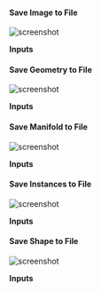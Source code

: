 #### Save Image to File

![screenshot](img/save-image-to-file.png#right)

**Inputs**

#### Save Geometry to File

![screenshot](img/save-geometry-to-file.png#right)

**Inputs**

#### Save Manifold to File

![screenshot](img/save-manifold-to-file.png#right)

**Inputs**

#### Save Instances to File

![screenshot](img/save-instances-to-file.png#right)

**Inputs**

#### Save Shape to File

![screenshot](img/save-shape-to-file.png#right)

**Inputs**

